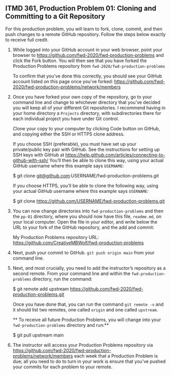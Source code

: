 ## ITMD 361, Production Problem 01: Cloning and Committing to a Git Repository

For this production problem, you will learn to fork, clone, commit, and then push changes to a
remote GitHub repository. Follow the steps below exactly to receive full credit.

1. While logged into your GitHub account in your web browser, point your browser to
   https://github.com/fwd-2020/fwd-production-problems and click the Fork button. You will then
   see that you have forked the Production Problems repository from
   `fwd-2020/fwd-production-problems`

   To confirm that you’ve done this correctly, you should see your GitHub account listed on this
   page once you’ve forked: https://github.com/fwd-2020/fwd-production-problems/network/members

2. Once you have forked your own copy of the repository, go to your command line and change to
   whichever directory that you’ve decided you will keep all of your different Git repositories. I
   recommend having in your home directory a `Projects` directory, with subdirectories there for
   each individual project you have under Git control.

   Clone your copy to your computer by clicking Code button on GitHub, and copying either the SSH or
   HTTPS clone address.

   If you choose SSH (preferable), you must have set up your private/public key pair with GitHub.
   See the instructions for setting up SSH keys with GitHub at
   https://help.github.com/articles/connecting-to-github-with-ssh/ You’ll then be able to clone this
   way, using your actual GitHub username where this example says `USERNAME`:

     $ git clone git@github.com:USERNAME/fwd-production-problems.git

   If you choose HTTPS, you’ll be able to clone the following way, using your actual GitHub username where
   this example says `USERNAME`:

     $ git clone https://github.com/USERNAME/fwd-production-problems.git

3. You can now change directories into `fwd-production-problems` and then the `pp-01` directory,
   where you should now have this file, `readme.md`, on your local computer. Open the file in your
   editor, and write below the URL to your fork of the GitHub repository, and the add and commit:

   My Production Problems repository URL:
   https://github.com/CreativeMBWolf/fwd-production-problems

4. Next, push your commit to GitHub. `git push origin main` from your command line.

5. Next, and most crucially, you need to add the instructor’s repository as a second remote.
   From your command line and within the `fwd-production-problems` directory, run the command:

     $ git remote add upstream https://github.com/fwd-2020/fwd-production-problems.git

   Once you have done that, you can run the command `git remote -v` and it should list two remotes,
   one called `origin` and one called `upstream`.

   ** To receive all future Production Problems, you will change into your `fwd-production-problems`
   directory and run:**

     $ git pull upstream main

6. The instructor will access your Production Problems repository via
   https://github.com/fwd-2020/fwd-production-problems/network/members each week that a Production
   Problem is due; all you need to do to turn in your work is ensure that you’ve pushed your commits
   for each problem to your remote.
